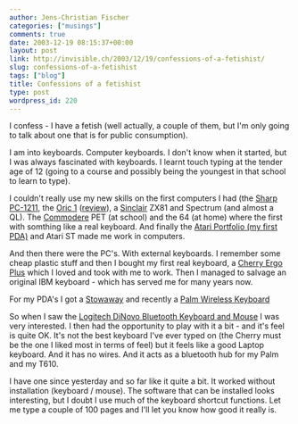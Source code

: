```yaml
---
author: Jens-Christian Fischer
categories: ["musings"]
comments: true
date: 2003-12-19 08:15:37+00:00
layout: post
link: http://invisible.ch/2003/12/19/confessions-of-a-fetishist/
slug: confessions-of-a-fetishist
tags: ["blog"]
title: Confessions of a fetishist
type: post
wordpress_id: 220
---
```


I confess - I have a fetish (well actually, a couple of them, but I'm only going to talk about one that is for public consumption).

I am into keyboards. Computer keyboards. I don't know when it started, but I was always fascinated with keyboards. I learnt touch typing at the tender age of 12 (going to a course and possibly being the youngest in that school to learn to type).

I couldn't really use my new skills on the first computers I had (the [Sharp PC-1211](http://pocket.free.fr/html/sharp/pc-1211_e.html), the [Oric 1](http://www.digidome.nl/orichall.htm) ([review](http://www.gondolin.org.uk/hchof/reviews/text/yc-oric-1.html)), a [Sinclair](http://www.digidome.nl/sinclair.htm) ZX81 and Spectrum (and almost a QL). The [Commodere](http://www.digidome.nl/commodor.htm) PET (at school) and the 64 (at home) where the first with somthing like a real keyboard. And finally the [Atari Portfolio (my first PDA)](http://www.digidome.nl/atari.htm) and Atari ST made me work in computers.

And then there were the PC's. With external keyboards. I remember some cheap plastic stuff and then I bought my first real keyboard, a [Cherry Ergo Plus](http://www.tifaq.com/keyboards/historical-keyboards.html#kb-ergoplus) which I loved and took with me to work. Then I managed to salvage an original IBM keyboard - which has served me for many years now. 

For my PDA's I got a [Stowaway](http://www.thinkoutside.com/products/palm-oview2.html) and recently a [Palm Wireless Keyboard](http://store.palmone.com/product/index.jsp?productId=1387252)

So when I saw the [Logitech DiNovo Bluetooth Keyboard and Mouse](http://www.logitech.com/index.cfm?page=products/details&CRID=486&CONTENTID=7321&ad=lgpr7905_emea_dinovo_502003) I was very interested. I then had the opportunity to play with it a bit - and it's feel is quite OK. It's not the best keyboard I've ever typed on (the Cherry must be the one I liked most in terms of feel) but it feels like a good Laptop keyboard. And it has no wires. And it acts as a bluetooth hub for my Palm and my T610. 

I have one since yesterday and so far like it quite a bit. It worked without installation (keyboard / mouse). The software that can be installed looks interesting, but I doubt I use much of the keyboard shortcut functions. Let me type a couple of 100 pages and I'll let you know how good it really is.
